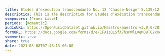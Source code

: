 ```yaml
---
title: Etudes d'exécution transcendante No. 12 "Chasse-Neige" S.139/12 (1)
description: This is the description for Etudes d'exécution transcendante No. 12 "Chasse-Neige" S.139/12 by Franz Liszt
composers: [Franz Liszt]
periods: [Romantic]
audioURL: https://OpenMusicDataset.github.io/Maestro/maestro-v3.0.0/2017/MIDI-Unprocessed_055_PIANO055_MID--AUDIO-split_07-07-17_Piano-e_1-04_wav--3.midi
formURL: https://docs.google.com/forms/d/e/1FAIpQLSfA7hsMWlL0eM09TG2xXd-i3OHCLGrjdN7yRW5l3OSlFfcdzg/viewform
comments: true
share: true
date: 2021-08-08T07:43:13-06:00
---
```

